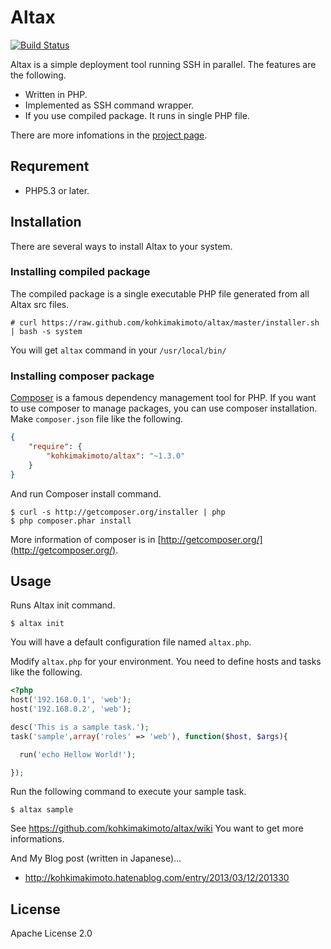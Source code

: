 # Altax

[![Build Status](https://travis-ci.org/kohkimakimoto/altax.png?branch=master)](https://travis-ci.org/kohkimakimoto/altax)

Altax is a simple deployment tool running SSH in parallel. The features are the following.

* Written in PHP.
* Implemented as SSH command wrapper.
* If you use compiled package. It runs in single PHP file.

There are more infomations in the [project page](http://kohkimakimoto.github.io/altax/).

## Requrement

* PHP5.3 or later.

## Installation

There are several ways to install Altax to your system.

### Installing compiled package

The compiled package is a single executable PHP file generated from all Altax src files.

    # curl https://raw.github.com/kohkimakimoto/altax/master/installer.sh | bash -s system

You will get `altax` command in your `/usr/local/bin/`

### Installing composer package

[Composer](http://getcomposer.org/) is a famous dependency management tool for PHP.
If you want to use composer to manage packages, you can use composer installation.
Make `composer.json` file like the following.


``` json
{
    "require": {
        "kohkimakimoto/altax": "~1.3.0"
    }
}
```

And run Composer install command.

    $ curl -s http://getcomposer.org/installer | php
    $ php composer.phar install

More information of composer is in [http://getcomposer.org/](http://getcomposer.org/).

## Usage

Runs Altax init command.

    $ altax init

You will have a default configuration file named `altax.php`.

Modify `altax.php` for your environment. You need to define hosts and tasks like the following.

``` php
<?php
host('192.168.0.1', 'web');
host('192.168.0.2', 'web');

desc('This is a sample task.');
task('sample',array('roles' => 'web'), function($host, $args){

  run('echo Hellow World!');

});
```

Run the following command to execute your sample task.

    $ altax sample

See https://github.com/kohkimakimoto/altax/wiki You want to get more informations.

And My Blog post (written in Japanese)...

* http://kohkimakimoto.hatenablog.com/entry/2013/03/12/201330

## License

  Apache License 2.0


